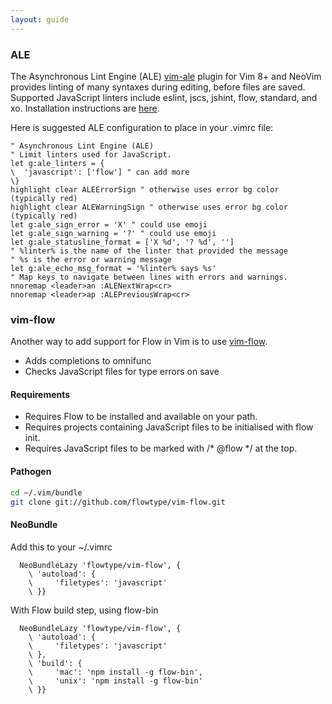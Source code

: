 ```yaml
---
layout: guide
---
```


### ALE <a class="toc" id="vim-ale" href="#vim-ale"></a>

The Asynchronous Lint Engine (ALE) [vim-ale](https://github.com/w0rp/ale) plugin for Vim 8+ and NeoVim provides linting of many syntaxes during editing, before files are saved. Supported JavaScript linters include eslint, jscs, jshint, flow, standard, and xo.  Installation instructions are [here](https://github.com/w0rp/ale/#installation).

Here is suggested ALE configuration to place in your .vimrc file:
```
" Asynchronous Lint Engine (ALE)
" Limit linters used for JavaScript.
let g:ale_linters = {
\  'javascript': ['flow'] " can add more
\}
highlight clear ALEErrorSign " otherwise uses error bg color (typically red)
highlight clear ALEWarningSign " otherwise uses error bg color (typically red)
let g:ale_sign_error = 'X' " could use emoji
let g:ale_sign_warning = '?' " could use emoji
let g:ale_statusline_format = ['X %d', '? %d', '']
" %linter% is the name of the linter that provided the message
" %s is the error or warning message
let g:ale_echo_msg_format = '%linter% says %s'
" Map keys to navigate between lines with errors and warnings.
nnoremap <leader>an :ALENextWrap<cr>
nnoremap <leader>ap :ALEPreviousWrap<cr>
```

### vim-flow <a class="toc" id="vim-flow" href="#vim-flow"></a>

Another way to add support for Flow in Vim is to use [vim-flow](https://github.com/flowtype/vim-flow).

* Adds completions to omnifunc
* Checks JavaScript files for type errors on save

#### Requirements <a class="toc" id="vim-requirements" href="#vim-requirements"></a>

* Requires Flow to be installed and available on your path.
* Requires projects containing JavaScript files to be initialised with flow init.
* Requires JavaScript files to be marked with /* @flow */ at the top.

#### Pathogen <a class="toc" id="pathogen" href="#pathogen"></a>

```sh
cd ~/.vim/bundle
git clone git://github.com/flowtype/vim-flow.git
```

#### NeoBundle <a class="toc" id="neobundle" href="#neobundle"></a>

Add this to your ~/.vimrc

```
  NeoBundleLazy 'flowtype/vim-flow', {
    \ 'autoload': {
    \     'filetypes': 'javascript'
    \ }}
```

With Flow build step, using flow-bin

```
  NeoBundleLazy 'flowtype/vim-flow', {
    \ 'autoload': {
    \     'filetypes': 'javascript'
    \ },
    \ 'build': {
    \     'mac': 'npm install -g flow-bin',
    \     'unix': 'npm install -g flow-bin'
    \ }}
```
